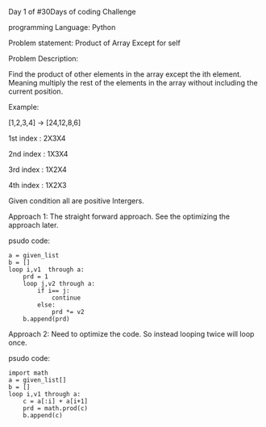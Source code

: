 Day 1 of #30Days of coding Challenge

programming Language: Python

Problem statement: Product of Array Except for self

Problem Description:

Find the product of other elements in the array except the ith element. Meaning multiply the rest of the elements in the array without including the current position.

Example: 

[1,2,3,4] -> [24,12,8,6]

1st index : 2X3X4

2nd index : 1X3X4

3rd index : 1X2X4

4th index : 1X2X3

Given condition all are positive Intergers.

Approach 1:
The straight forward approach. See the optimizing the approach later.

psudo code:

	a = given_list
	b = []
	loop i,v1  through a:
		prd = 1
		loop j,v2 through a:
			if i== j:
				continue
			else:
				prd *= v2
		b.append(prd)

Approach 2:
Need to optimize the code. So instead looping twice will loop once.

psudo code:

	import math
	a = given_list[]
	b = []
	loop i,v1 through a:
		c = a[:i] + a[i+1]
		prd = math.prod(c)
		b.append(c)

